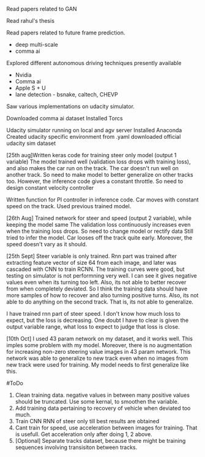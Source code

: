 Read papers related to GAN

Read rahul's thesis

Read papers related to future frame prediction.
- deep multi-scale
- comma ai

Explored different autonomous driving techniques presently available
- Nvidia
- Comma ai
- Apple S + U
- lane detection - bsnake, caltech, CHEVP

Saw various implementations on udacity simulator.

Downloaded comma ai dataset
Installed Torcs

Udacity simulator running on  local and agv server
Installed Anaconda
Created udacity specific environment from .yaml
downloaded official udacity sim dataset

[25th aug]Written keras code for training steer only model (output 1 variable)
The model trained well (validation loss drops with training loss), and also makes the car run on the track.
The car doesn't run well on another track. So need to make model to better generalize on other tracks too.
However, the inference code gives a constant throttle. So need to design constant velocity controller

Written function for PI controller in inference code.
Car moves with constant speed on the track. Used previous trained model.

[26th Aug] Trained network for steer and speed (output 2 variable), while keeping the model same
The validation loss continuously increases even when the training loss drops. So need to change model or rectify data
Still tried to infer the model. Car looses off the track quite early. Moreover, the speed doesn't vary as it should.


[25th Sept] Steer variable is only trained. Rnn part was trained after extracting feature vector of size 64 from each image, and later was cascaded with CNN to train RCNN. The training curves were good, but testing on simulator is not performning very well. I can see it gives negative values even when its turning too left. Also, its not able to better recover from when completely deviated. So I think the training data should have more samples of how to recover and also turning positive turns. Also, its not able to do anything on the second track. That is, its not able to generalize.

I have trained rnn part of steer speed. I don't know how much loss to expect, but the loss is decreasing. One doubt I have to clear is given the output variable range, what loss to expect to judge that loss is close.


[10th Oct] I used 43 param network on my dataset, and it works well. This imples some problem with my model. Moreover, there is no augmentation for increasing non-zero steering value images in 43 param network. This network was able to generalize to new track even when no images from new track were used for training. My model needs to first generalize like this.

#ToDo
1. Clean training data. negative values in between many positive values should be truncated. Use some kernal, to smoothen the variable.
2. Add training data pertaining to recovery of vehicle when deviated too much. 
3. Train CNN RNN of steer only till best results are obtained
4. Cant train for speed, use acceleration between images for training. That is usefull. Get acceleration only after doing 1, 2 above. 
5. [Optional] Separate tracks dataset, because there might be training sequences involving transisiton between tracks. 

